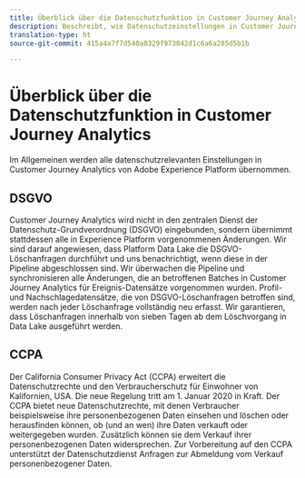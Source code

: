 ```yaml
---
title: Überblick über die Datenschutzfunktion in Customer Journey Analytics
description: Beschreibt, wie Datenschutzeinstellungen in Customer Journey Analytics funktionieren.
translation-type: ht
source-git-commit: 415a4a7f7d540a0329f973042d1c6a6a285d5b1b

---
```



# Überblick über die Datenschutzfunktion in Customer Journey Analytics

Im Allgemeinen werden alle datenschutzrelevanten Einstellungen in Customer Journey Analytics von Adobe Experience Platform übernommen.

## DSGVO

Customer Journey Analytics wird nicht in den zentralen Dienst der Datenschutz-Grundverordnung (DSGVO) eingebunden, sondern übernimmt stattdessen alle in Experience Platform vorgenommenen Änderungen. Wir sind darauf angewiesen, dass Platform Data Lake die DSGVO-Löschanfragen durchführt und uns benachrichtigt, wenn diese in der Pipeline abgeschlossen sind. Wir überwachen die Pipeline und synchronisieren alle Änderungen, die an betroffenen Batches in Customer Journey Analytics für Ereignis-Datensätze vorgenommen wurden. Profil- und Nachschlagedatensätze, die von DSGVO-Löschanfragen betroffen sind, werden nach jeder Löschanfrage vollständig neu erfasst. Wir garantieren, dass Löschanfragen innerhalb von sieben Tagen ab dem Löschvorgang in Data Lake ausgeführt werden.

## CCPA

Der California Consumer Privacy Act (CCPA) erweitert die Datenschutzrechte und den Verbraucherschutz für Einwohner von Kalifornien, USA. Die neue Regelung tritt am 1. Januar 2020 in Kraft.
Der CCPA bietet neue Datenschutzrechte, mit denen Verbraucher beispielsweise ihre personenbezogenen Daten einsehen und löschen oder herausfinden können, ob (und an wen) ihre Daten verkauft oder weitergegeben wurden. Zusätzlich können sie dem Verkauf ihrer personenbezogenen Daten widersprechen.
Zur Vorbereitung auf den CCPA unterstützt der Datenschutzdienst Anfragen zur Abmeldung vom Verkauf personenbezogener Daten.
